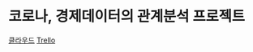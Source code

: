 # 코로나, 경제데이터의 관계분석 프로젝트

[클라우드](http://naver.me/5G56nfFF)
[Trello](https://trello.com/b/skmAgLSc/dlp%ED%8C%80)
